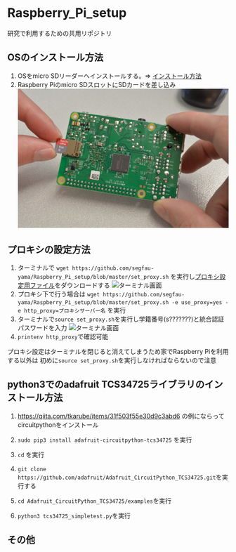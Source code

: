 # Raspberry_Pi_setup
研究で利用するための共用リポジトリ
## OSのインストール方法
1. OSをmicro SDリーダーへインストールする。=>
[インストール方法](https://qiita.com/tksnkym/items/31a237e27cbc51790cdd)
2. Raspberry Piのmicro SDスロットにSDカードを差し込み
![sdカード](sdcard.jpg)
## プロキシの設定方法
1. ターミナルで
```wget https://github.com/segfau-yama/Raspberry_Pi_setup/blob/master/set_proxy.sh```
を実行し[プロキシ設定用ファイル](set_proxy.sh)をダウンロードする
![ターミナル画面](raspberrypi2.png)
2. プロキシ下で行う場合は
```wget https://github.com/segfau-yama/Raspberry_Pi_setup/blob/master/set_proxy.sh -e use_proxy=yes -e http_proxy=プロキシサーバー名```
を実行
3. ターミナルで```source set_proxy.sh```を実行し学籍番号(s???????)と統合認証パスワードを入力
![ターミナル画面](raspberrypi1.png)
4. ```printenv http_proxy```で確認可能

プロキシ設定はターミナルを閉じると消えてしまうため家でRaspberry Piを利用する以外は
初めに```source set_proxy.sh```を実行しなければならないので注意

## python3でのadafruit TCS34725ライブラリのインストール方法
1. https://qiita.com/tkarube/items/31f503f55e30d9c3abd6 の例にならってcircuitpythonをインストール

2. ```sudo pip3 install adafruit-circuitpython-tcs34725``` を実行

3. ```cd``` を実行

4. ```git clone https://github.com/adafruit/Adafruit_CircuitPython_TCS34725.git```を実行する

5. ```cd Adafruit_CircuitPython_TCS34725/examples```を実行

6. ```python3 tcs34725_simpletest.py```を実行

## その他
